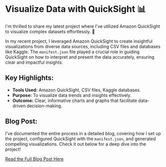 <!DOCTYPE html>
<html lang="en">
<head>
    <meta charset="UTF-8">
    <meta name="viewport" content="width=device-width, initial-scale=1.0">
    <title>Visualize Data with QuickSight</title>
</head>
<body>
    <h1>Visualize Data with QuickSight 📊</h1>
    <p>
        I'm thrilled to share my latest project where I've utilized Amazon QuickSight to visualize complex datasets effortlessly. 🚀
    </p>
    <p>
        In my recent project, I leveraged Amazon QuickSight to create insightful visualizations from diverse data sources, including CSV files and databases like Kaggle. The <code>manifest.json</code> file played a crucial role in guiding QuickSight on how to interpret and present the data accurately, ensuring clear and impactful insights.
    </p>
    <h2>Key Highlights:</h2>
    <ul>
        <li><strong>Tools Used:</strong> Amazon QuickSight, CSV files, Kaggle databases.</li>
        <li><strong>Purpose:</strong> To visualize data trends and insights effectively.</li>
        <li><strong>Outcome:</strong> Clear, informative charts and graphs that facilitate data-driven decision-making.</li>
    </ul>
    <h2>Blog Post:</h2>
    <p>
        I've documented the entire process in a detailed blog, covering how I set up the project, configured QuickSight with the <code>manifest.json</code>, and generated compelling visualizations. Check it out below for a deep dive into the project!
    </p>
    <p>
        <a href="https://aryaman07.hashnode.dev/visualize-data-with-quicksight" target="_blank">Read the Full Blog Post Here</a>
    </p>
</body>
</html>
